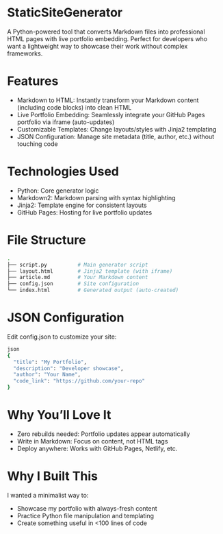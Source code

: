 # StaticSiteGenerator
A Python-powered tool that converts Markdown files into professional HTML pages with live portfolio embedding. Perfect for developers who want a lightweight way to showcase their work without complex frameworks.

# Features
- Markdown to HTML: Instantly transform your Markdown content (including code blocks) into clean HTML
- Live Portfolio Embedding: Seamlessly integrate your GitHub Pages portfolio via iframe (auto-updates)
- Customizable Templates: Change layouts/styles with Jinja2 templating
- JSON Configuration: Manage site metadata (title, author, etc.) without touching code

# Technologies Used
- Python: Core generator logic
- Markdown2: Markdown parsing with syntax highlighting
- Jinja2: Template engine for consistent layouts
- GitHub Pages: Hosting for live portfolio updates

# File Structure
```bash
.
├── script.py          # Main generator script  
├── layout.html        # Jinja2 template (with iframe)  
├── article.md         # Your Markdown content  
├── config.json        # Site configuration  
└── index.html         # Generated output (auto-created)
```

# JSON Configuration
Edit config.json to customize your site:
```bash
json
{
  "title": "My Portfolio",
  "description": "Developer showcase",
  "author": "Your Name",
  "code_link": "https://github.com/your-repo"
}
```

# Why You’ll Love It
- Zero rebuilds needed: Portfolio updates appear automatically
- Write in Markdown: Focus on content, not HTML tags
- Deploy anywhere: Works with GitHub Pages, Netlify, etc.

# Why I Built This
I wanted a minimalist way to:
- Showcase my portfolio with always-fresh content
- Practice Python file manipulation and templating
- Create something useful in <100 lines of code

